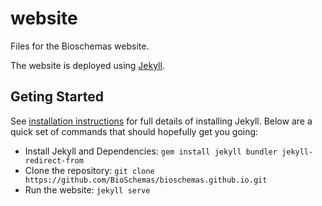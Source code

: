 # website
Files for the Bioschemas website.

The website is deployed using [Jekyll](https://jekyllrb.com/). 

## Geting Started

See [installation instructions](https://jekyllrb.com/docs/installation/) for full details of installing Jekyll. Below are a quick set of commands that should hopefully get you going:

- Install Jekyll and Dependencies: ```gem install jekyll bundler jekyll-redirect-from```
- Clone the repository: ```git clone https://github.com/BioSchemas/bioschemas.github.io.git```
- Run the website: ```jekyll serve```

